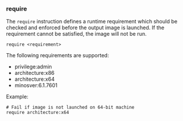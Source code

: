 ### require

The `require` instruction defines a runtime requirement which should be checked and enforced before the output image is launched. If the requirement cannot be satisfied, the image will not be run.

```
require <requirement>
```

The following requirements are supported:

* privilege:admin
* architecture:x86
* architecture:x64
* minosver:6.1.7601

Example:
```
# Fail if image is not launched on 64-bit machine
require architecture:x64
```
